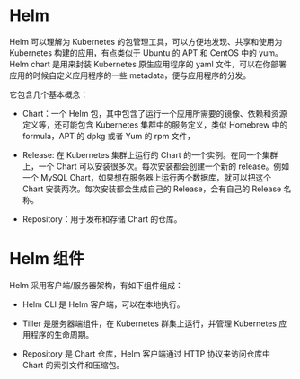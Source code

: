 # Helm

Helm 可以理解为 Kubernetes 的包管理工具，可以方便地发现、共享和使用为 Kubernetes 构建的应用，有点类似于 Ubuntu 的 APT 和 CentOS 中的 yum。Helm chart 是用来封装 Kubernetes 原生应用程序的 yaml 文件，可以在你部署应用的时候自定义应用程序的一些 metadata，便与应用程序的分发。

它包含几个基本概念：

- Chart：一个 Helm 包，其中包含了运行一个应用所需要的镜像、依赖和资源定义等，还可能包含 Kubernetes 集群中的服务定义，类似 Homebrew 中的 formula，APT 的 dpkg 或者 Yum 的 rpm 文件，

- Release: 在 Kubernetes 集群上运行的 Chart 的一个实例。在同一个集群上，一个 Chart 可以安装很多次。每次安装都会创建一个新的 release。例如一个 MySQL Chart，如果想在服务器上运行两个数据库，就可以把这个 Chart 安装两次。每次安装都会生成自己的 Release，会有自己的 Release 名称。

- Repository：用于发布和存储 Chart 的仓库。

# Helm 组件

Helm 采用客户端/服务器架构，有如下组件组成：

- Helm CLI 是 Helm 客户端，可以在本地执行。

- Tiller 是服务器端组件，在 Kubernetes 群集上运行，并管理 Kubernetes 应用程序的生命周期。

- Repository 是 Chart 仓库，Helm 客户端通过 HTTP 协议来访问仓库中 Chart 的索引文件和压缩包。
